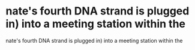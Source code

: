 # nate's fourth DNA strand is plugged in) into a meeting station within the

nate's fourth DNA strand is plugged in) into a meeting station within the